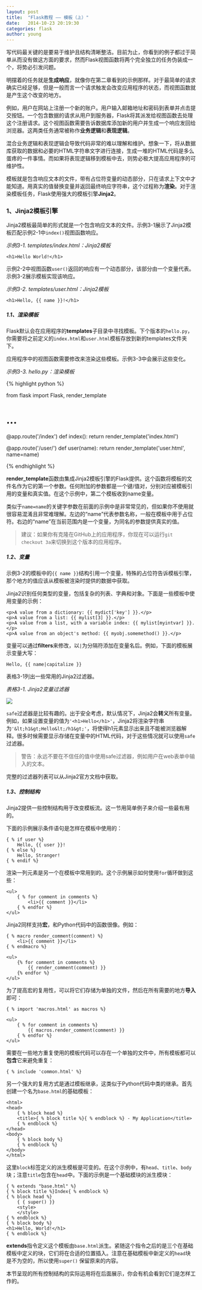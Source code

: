 ```yaml
---
layout: post
title:  "Flask教程 —— 模板（上）"
date:   2014-10-23 20:19:30
categories: flask
author: young
---
```


写代码最关键的是要易于维护且结构清晰整洁。目前为止，你看到的例子都过于简单从而没有做这方面的要求，然而Flask视图函数将两个完全独立的任务伪装成一个，将势必引发问题。

明摆着的任务就是**生成响应**，就像你在第二章看到的示例那样。对于最简单的请求确实已经足够，但是一般而言一个请求触发会改变应用程序的状态，而视图函数就是产生这个改变的地方。

例如，用户在网站上注册一个新的账户。用户输入邮箱地址和密码到表单并点击提交按钮。一个包含数据的请求从用户到服务器，Flask将其派发给视图函数去处理这个注册请求。这个视图函数需要告诉数据库添加新的用户并生成一个响应发回给浏览器。这两类任务通常被称作**业务逻辑**和**表现逻辑**。

混合业务逻辑和表现逻辑会导致代码非常的难以理解和维护。想象一下，将从数据库获取的数据和必要的HTML字符串文字进行连接，生成一堆的HTML代码是多么蛋疼的一件事情。而如果将表现逻辑移到模板中去，则势必极大提高应用程序的可维护性。

模板就是包含响应文本的文件，带有占位符变量的动态部分，只在请求上下文中才能知道。用真实的值替换变量并返回最终响应字符串，这个过程称为**渲染**。对于渲染模板任务，Flask使用强大的模板引擎**Jinja2**。

### 1、Jinja2模板引擎

Jinja2模板最简单的形式就是一个包含响应文本的文件。示例3-1展示了Jinja2模板匹配示例2-1中`index()`视图函数响应。

_示例3-1. templates/index.html：Jinja2模板_

    <h1>Hello World!</h1>

示例2-2中视图函数`user()`返回的响应有一个动态部分，该部分由一个变量代表。示例3-2展示模板实现该响应。

_示例3-2. templates/user.html：Jinja2模板_

    <h1>Hello, {{ name }}!</h1>

##### 1.1、渲染模板

Flask默认会在应用程序的**templates**子目录中寻找模板。下个版本的`hello.py`，你需要将之前定义的`index.html`和`user.html`模板存放到新的templates文件夹下。

应用程序中的视图函数需要修改来渲染这些模板。示例3-3中会展示这些变化。

_示例3-3. hello.py：渲染模板_

{% highlight python %}

from flask import Flask, render_template

# ...

@app.route('/index')
def index():
    return render_template('index.html')

@app.route('/user/<name>')
def user(name):
    return render_template('user.html', name=name)

{% endhighlight %}

**render_template**函数由集成Jinja2模板引擎的Flask提供。这个函数将模板的文件名作为它的第一个参数。任何附加的参数都是一个键/值对，分别对应被模板引用的变量和真实值。在这个示例中，第二个模板收到name变量。

类似于`name=name`的关键字参数在前面的示例中是非常常见的，但如果你不使用就很容易混淆且非常难理解。左边的“name”代表参数名称，一般在模板中用于占位符。右边的“name”在当前范围内是一个变量，为同名的参数提供真实的值。

>建议：如果你有克隆在GitHub上的应用程序，你现在可以运行`git checkout 3a`来切换到这个版本的应用程序。

##### 1.2、变量

示例3-2的模板中的`{{ name }}`结构引用一个变量，特殊的占位符告诉模板引擎，那个地方的值应该从模板被渲染时提供的数据中获取。

Jinja2识别任何类型的变量，包括复杂的列表、字典和对象。下面是一些模板中使用变量的示例：

    <p>A value from a dictionary: {{ mydict['key'] }}.</p>
    <p>A value from a list: {{ mylist[3] }}.</p>
    <p>A value from a list, with a variable index: {{ mylist[myintvar] }}.</p> 
    <p>A value from an object's method: {{ myobj.somemethod() }}.</p>

变量可以通过**filters**来修改，以`|`为分隔符添加在变量名后。例如，下面的模板展示变量大写：

    Hello, {{ name|capitalize }}

表格3-1列出一些常用的Jinja2过滤器。

_表格3-1. Jinja2变量过滤器_

![](http://young-py.github.io/imgs/flask3-01.png)

`safe`过滤器是比较有趣的。出于安全考虑，默认情况下，Jinja2会**转义**所有变量。例如，如果设置变量的值为`'<h1>Hello</h1>'`，Jinja2将渲染字符串为`'&lt;h1&gt;Hello&lt;/h1&gt;'`，将使得h1元素显示出来且不能被浏览器解释。很多时候需要显示存储在变量中的HTML代码，对于这些情况就可以使用`safe`过滤器。

>警告：永远不要在不信任的值中使用safe过滤器，例如用户在web表单中输入的文本。

完整的过滤器列表可以从Jinja2官方文档中获取。

##### 1.3、控制结构

Jinja2提供一些控制结构用于改变模板流。这一节用简单例子来介绍一些最有用的。

下面的示例展示条件语句是怎样在模板中使用的：

    { % if user %}
        Hello, {{ user }}!
    { % else %}
        Hello, Stranger!
    { % endif %}

渲染一列元素是另一个在模板中常用到的。这个示例展示如何使用`for`循环做到这些：

    <ul>
        { % for comment in comments %} 
            <li>{{ comment }}</li>
        { % endfor %}
    </ul>

Jinja2同样支持**宏**，和Python代码中的函数很像。例如：

    { % macro render_comment(comment) %} 
        <li>{{ comment }}</li>
    { % endmacro %}

    <ul>
        {% for comment in comments %}
            {{ render_comment(comment) }}
        {% endfor %}
    </ul>

为了提高宏的复用性，可以将它们存储为单独的文件，然后在所有需要的地方**导入**即可：

    { % import 'macros.html' as macros %}

    <ul>
        { % for comment in comments %}
            {{ macros.render_comment(comment) }}
        { % endfor %}
    </ul>

需要在一些地方重复使用的模板代码可以存在一个单独的文件中，所有模板都可以**包含**它来避免重复：

    { % include 'common.html' %}

另一个强大的复用方式是通过模板继承，这类似于Python代码中类的继承。首先创建一个名为`base.html`的基础模板：

    <html>
    <head>
        { % block head %}
        <title>{ % block title %}{ % endblock %} - My Application</title> 
        { % endblock %}
    </head>
    <body>
        { % block body %}
        { % endblock %}
    </body>
    </html>

这里`block`标签定义的派生模板是可变的。在这个示例中，有`head`、`title`、`body`块；注意`title`包含在`head`中。下面的示例是一个基础模块的派生模块：

    { % extends "base.html" %}
    { % block title %}Index{ % endblock %}
    { % block head %}
        { { super() }}
        <style>
        </style>
    { % endblock %}
    { % block body %} 
    <h1>Hello, World!</h1>
    { % endblock %}

**extends**指令定义这个模板由`base.html`派生。紧随这个指令之后的是三个在基础模板中定义的块，它们将在合适的位置插入。注意在基础模板中新定义的`head`块是不为空的，所以使用`super()` 保留原来的内容。

本节呈现的所有控制结构的实际运用将在后面展示，你会有机会看到它们是怎样工作的。








